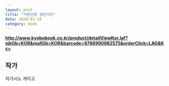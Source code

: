 ```yaml
---
layout: post
title: "가면산장 살인사건"
date: 2020-01-18
category: book
---
```


**<http://www.kyobobook.co.kr/product/detailViewKor.laf?ejkGb=KOR&mallGb=KOR&barcode=9788990982575&orderClick=LAG&Kc=>**

## 작가
히가시노 게이고
